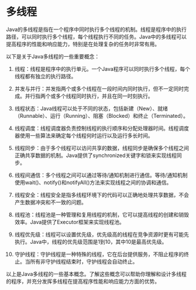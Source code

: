 # 多线程

Java的多线程是指在一个程序中同时执行多个线程的机制。线程是程序中的执行路径，可以同时执行多个线程，每个线程执行不同的任务。Java中的多线程可以提高程序的性能和响应能力，特别是在处理复杂的任务时非常有用。

以下是关于Java多线程的一些重要概念：

1. 线程：线程是程序中的执行单元。一个Java程序可以同时执行多个线程，每个线程都有独立的执行路径。

2. 并发与并行：并发指两个或多个线程在一段时间内同时执行，但不一定同时完成。并行指两个或多个线程同时执行，并且在同一时刻执行。

3. 线程状态：Java线程可以处于不同的状态，包括新建（New）、就绪（Runnable）、运行（Running）、阻塞（Blocked）和终止（Terminated）。

4. 线程调度：线程调度器负责控制线程的执行顺序和分配处理器时间。线程调度器使用一些算法来确定每个线程何时运行以及运行多长时间。

5. 线程同步：由于多个线程可以访问共享的数据，线程同步是确保多个线程之间正确共享数据的机制。Java提供了synchronized关键字和锁来实现线程同步。

6. 线程间通信：多个线程之间可以通过等待/通知机制进行通信。等待/通知机制使用wait()、notify()和notifyAll()方法来实现线程之间的协调和通信。

7. 线程安全：线程安全是指多线程环境下的代码可以正确地处理共享数据，不会产生数据冲突和不一致的问题。

8. 线程池：线程池是一种管理和复用线程的机制，它可以提高线程的创建和销毁效率。Java提供了Executor框架来实现线程池。

9. 线程优先级：线程可以设置优先级，优先级高的线程在竞争资源时更有可能先执行。Java中，线程的优先级范围是1到10，其中10是最高优先级。

10. 守护线程：守护线程是一种特殊的线程，它在后台提供服务，不阻止程序的终止。当所有非守护线程结束时，守护线程会自动终止。

以上是Java多线程的一些基本概念。了解这些概念可以帮助你理解和设计多线程的程序，并充分发挥多线程在提高程序性能和响应能力方面的优势。
